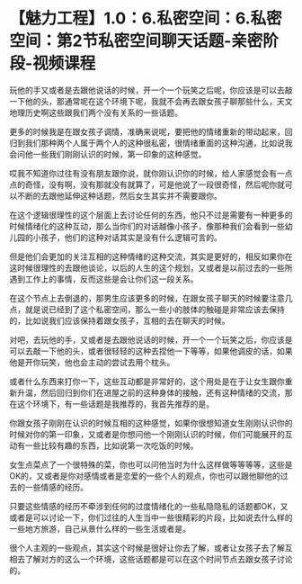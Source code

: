 # 【魅力工程】1.0：6.私密空间：6.私密空间：第2节私密空间聊天话题-亲密阶段-视频课程

玩他的手又或者是去跟他说话的时候，开一个一个玩笑之后呢，你应该是可以去敲一下他的头，那通常呢在这个环境下呢，我就不会再去跟女孩子聊那些什么，天文地理历史啊这些跟我们两个没有关系的一些话题。

更多的时候我是在跟女孩子调情，准确来说呢，要把他的情绪重新的带动起来，回归到我们那种两个人属于两个人的这种很私密，很情绪重面的这种沟通，比如说我会问他一些我们刚刚认识的时候，第一印象的这种感觉。

哎我不知道你过往有没有朋友跟你说，就你刚认识你的时候，给人家感觉会有一点点的奇怪，没有啊，没有那就没有就算了，可是他说了一段很奇怪，然后呢你就可以不断的去跟他延伸这种话题，然后女生其实并不需要跟你。

在这个逻辑很理性的这个层面上去讨论任何的东西，他只不过是需要有一种更多的时候情绪化的这种互动，那么当你们的对话越像小孩子，像那种我们会看到一些幼儿园的小孩子，他们的这种对话其实是没有什么逻辑可言的。

但是他们会更加的关注互相的这种情绪的这种交流，其实是更好的，相反如果你在这时候很理性的去跟他谈论，以后的人生的这个规划，又或者是以前过去的一些所遇到工作上的事情，反而这些是会让你们这一段关系。

在这个节点上去倒退的，那男生应该更多的时候，在跟女孩子聊天的时候要注意几点，就是说已经到了这个私密空间，那么一些小的肢体的触碰是非常应该去保持的，比如说我们应该保持着跟女孩子，互相的去在聊天的时候。

对吧，去玩他的手，又或者是去跟他说话的时候，开一个一个玩笑之后，你应该是可以去敲一下他的头，或者很轻轻的这种去捏他一下等等，如果他调皮的话，如果他是开你玩笑，他也会主动的尝试去用个枕头。

或者什么东西来打你一下，这些互动都是非常好的，这个用处是在于让女生跟你重新升温，然后回归到你们在进屋之前的这种身体的接触，还有这种情绪的交流，那在这个环境下，有一些话题是我推荐的，我首先推荐的是。

你跟女孩子刚刚在认识的时候互相的这种感觉，如果你很想知道女生刚刚认识你的时候对你的第一印象，又或者是你想问他一个刚刚认识的时候，你们可能展开的互动有一些比较有趣的东西，比如说第一次吃饭的时候。

女生点菜点了一个很特殊的菜，你也可以问他当时为什么这样做等等等等，这些是OK的，又或者是你对感情或者是恋爱的一些个人的观点，你也可以跟他聊他的过去的一些情感的经历。

只要这些情感的经历不牵涉到任何的过度情绪化的一些私隐隐私的话题都OK，又或者是可以讨论一下，你们过往的人生当中一些很精彩的片段，比如说去什么样的一些地方旅游，自己从景什么样的一些生活或者是。

很个人主观的一些观点，其实这个时候是很好让你去了解，或者让女孩子去了解互相去了解对方的这么一个环境，这些话题都是可以在这个时间节点去跟女孩子讨论的。